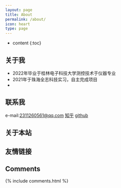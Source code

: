 ```yaml
---
layout: page
title: About
permalink: /about/
icon: heart
type: page
---
```


* content
{:toc}

## 关于我

* 2022年毕业于桂林电子科技大学测控技术于仪器专业
* 2021年于珠海全志科技实习，自主完成项目
* 



## 联系我

e-mail:2311260561@qq.com
[知乎]()
[github]()

## 关于本站



## 友情链接


## Comments

{% include comments.html %}
